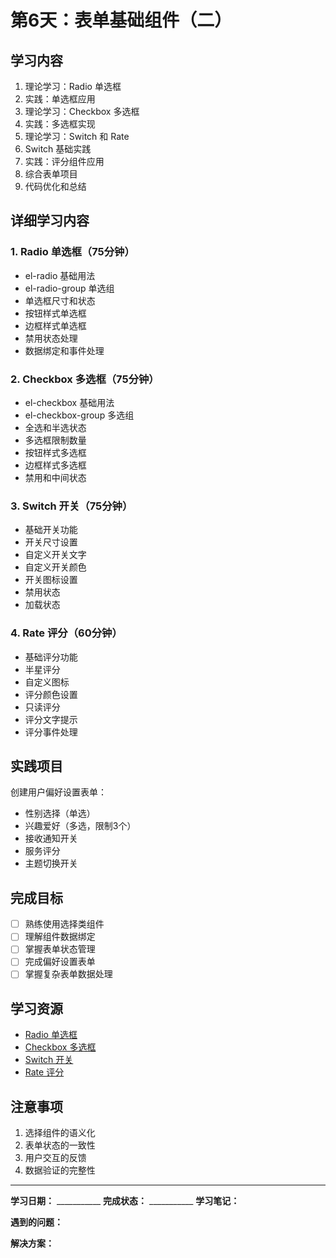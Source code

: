 # 第6天：表单基础组件（二）

## 学习内容
1. 理论学习：Radio 单选框
2. 实践：单选框应用
3. 理论学习：Checkbox 多选框
4. 实践：多选框实现
5. 理论学习：Switch 和 Rate
6. Switch 基础实践
7. 实践：评分组件应用
8. 综合表单项目
9. 代码优化和总结

## 详细学习内容

### 1. Radio 单选框（75分钟）
- el-radio 基础用法
- el-radio-group 单选组
- 单选框尺寸和状态
- 按钮样式单选框
- 边框样式单选框
- 禁用状态处理
- 数据绑定和事件处理

### 2. Checkbox 多选框（75分钟）
- el-checkbox 基础用法
- el-checkbox-group 多选组
- 全选和半选状态
- 多选框限制数量
- 按钮样式多选框
- 边框样式多选框
- 禁用和中间状态

### 3. Switch 开关（75分钟）
- 基础开关功能
- 开关尺寸设置
- 自定义开关文字
- 自定义开关颜色
- 开关图标设置
- 禁用状态
- 加载状态

### 4. Rate 评分（60分钟）
- 基础评分功能
- 半星评分
- 自定义图标
- 评分颜色设置
- 只读评分
- 评分文字提示
- 评分事件处理

## 实践项目
创建用户偏好设置表单：
- 性别选择（单选）
- 兴趣爱好（多选，限制3个）
- 接收通知开关
- 服务评分
- 主题切换开关

## 完成目标
- [ ] 熟练使用选择类组件
- [ ] 理解组件数据绑定
- [ ] 掌握表单状态管理
- [ ] 完成偏好设置表单
- [ ] 掌握复杂表单数据处理

## 学习资源
- [Radio 单选框](https://element-plus.org/zh-CN/component/radio.html)
- [Checkbox 多选框](https://element-plus.org/zh-CN/component/checkbox.html)
- [Switch 开关](https://element-plus.org/zh-CN/component/switch.html)
- [Rate 评分](https://element-plus.org/zh-CN/component/rate.html)

## 注意事项
1. 选择组件的语义化
2. 表单状态的一致性
3. 用户交互的反馈
4. 数据验证的完整性

---

**学习日期：** ___________
**完成状态：** ___________
**学习笔记：**



**遇到的问题：**



**解决方案：**